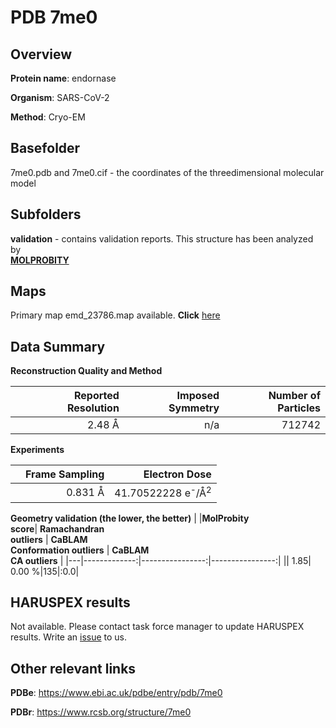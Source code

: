 # PDB 7me0

## Overview

**Protein name**: endornase

**Organism**: SARS-CoV-2

**Method**: Cryo-EM



## Basefolder

7me0.pdb and 7me0.cif - the coordinates of the threedimensional molecular model

## Subfolders





**validation** - contains validation reports. This structure has been analyzed by <br>  [**MOLPROBITY**](https://github.com/thorn-lab/coronavirus_structural_task_force/tree/master/pdb/endornase/SARS-CoV-2/7me0/validation/molprobity)    



## Maps

Primary map emd_23786.map available. **Click** [here](http://ftp.wwpdb.org/pub/emdb/structures/EMD-23786/map/) 

## Data Summary
**Reconstruction Quality and Method**

|   | Reported Resolution | Imposed Symmetry | Number of Particles |
|---|-------------:|----------------:|--------------:|
|   |2.48 Å|n/a|712742|

**Experiments**

|   | Frame Sampling | Electron Dose |
|---|-------------:|----------------:|
|   |0.831 Å|41.70522228 e<sup>-</sup>/Å<sup>2</sup>|

**Geometry validation (the lower, the better)**
|   |**MolProbity<br>score**| **Ramachandran<br>outliers** | **CaBLAM<br>Conformation outliers** | **CaBLAM<br>CA outliers** |
|---|-------------:|----------------:|----------------:|
||  1.85|  0.00 %|135|:0.0|

## HARUSPEX results

Not available. Please contact task force manager to update HARUSPEX results. Write an [issue](https://github.com/thorn-lab/coronavirus_structural_task_force/issues) to us.

## Other relevant links 
**PDBe**:  https://www.ebi.ac.uk/pdbe/entry/pdb/7me0
 
**PDBr**: https://www.rcsb.org/structure/7me0 
